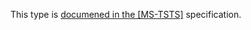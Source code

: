 This type is [documened in the [MS-TSTS]](https://learn.microsoft.com/en-us/openspecs/windows_protocols/ms-tsts/dcd01340-5084-4089-8173-ad3a5831e087) specification.
